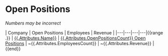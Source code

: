 # Open Positions

*Numbers may be incorrect*

| Company | Open Positions | Employees | Revenue |
|---|---|---|---|{{range .}}
| [{{.Attributes.Name}}]({{.Attributes.WebsiteUrl}}) | [{{.Attributes.OpenPositionsCount}} Open Positions]({{.Attributes.OpenPositionsUrl}}) | ~{{.Attributes.EmployeesCount}} | ~{{.Attributes.Revenue}} |{{end}}
